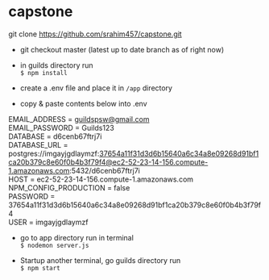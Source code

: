 # capstone

git clone https://github.com/srahim457/capstone.git

*	git checkout master (latest up to date branch as of right now)

*	in guilds directory run <br/>
`$ npm install` 

* create a .env file and place it in `/app` directory 

* copy & paste contents below into .env

EMAIL_ADDRESS = guildspsw@gmail.com <br/>
EMAIL_PASSWORD = Guilds123 <br/>
DATABASE = d6cenb67ftrj7i <br/>
DATABASE_URL = postgres://imgayjgdlaymzf:37654a11f31d3d6b15640a6c34a8e09268d91bf1ca20b379c8e60f0b4b3f79f4@ec2-52-23-14-156.compute-1.amazonaws.com:5432/d6cenb67ftrj7i <br/>
HOST = ec2-52-23-14-156.compute-1.amazonaws.com <br/>
NPM_CONFIG_PRODUCTION = false <br/> 
PASSWORD = 37654a11f31d3d6b15640a6c34a8e09268d91bf1ca20b379c8e60f0b4b3f79f4 <br/>
USER = imgayjgdlaymzf <br/>

* go to app directory run in terminal <br/>`$ nodemon server.js`

* Startup another terminal, go guilds directory run <br/> `$ npm start`
